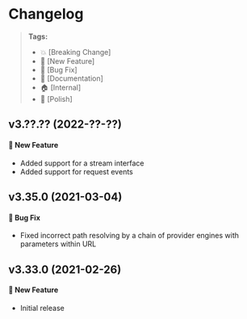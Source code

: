 Changelog
=========

> **Tags:**
> - :boom:       [Breaking Change]
> - :rocket:     [New Feature]
> - :bug:        [Bug Fix]
> - :memo:       [Documentation]
> - :house:      [Internal]
> - :nail_care:  [Polish]

## v3.??.?? (2022-??-??)

#### :rocket: New Feature

* Added support for a stream interface
* Added support for request events

## v3.35.0 (2021-03-04)

#### :bug: Bug Fix

* Fixed incorrect path resolving by a chain of provider engines with parameters within URL

## v3.33.0 (2021-02-26)

#### :rocket: New Feature

* Initial release
